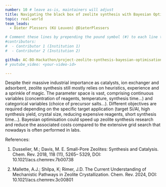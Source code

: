 ```yaml
---
number: 10 # leave as-is, maintainers will adjust
title: Navigating the black box of zeolite synthesis with Bayesian Optimization
topic: real-world
team_leads:
  - Dieter Plessers (KU Leuven) @DieterPlessers

# Comment these lines by prepending the pound symbol (#) to each line to hide these elements
#contributors:
#  - Contributor 1 (Institution 1)
#  - Contributor 2 (Institution 2)

github: AC-BO-Hackathon/project-zeolite-synthesis-bayesian-optimisation
# youtube_video: <your-video-id>

---
```


Despite their massive industrial importance as catalysts, ion exchanger and adsorbent, zeolite synthesis still mostly relies on heuristics, experience and a sprinkle of magic. The parameter space is vast, comprising continuous variables (concentration of reagents, temperature, synthesis time...) and categorical variables (choice of precursor salts...). Different objectives are required depending on the specific target application (target Si/Al, high synthesis yield, crystal size, reducing expensive reagents, short synthesis time...). Bayesian optimisation could speed up zeolite synthesis research and reduce the associated costs compared to the extensive grid search that nowadays is often performed in labs. 

References:

1. Dusselier, M.; Davis, M. E. Small-Pore Zeolites: Synthesis and Catalysis. Chem. Rev. 2018, 118 (11), 5265– 5329,  DOI: 10.1021/acs.chemrev.7b00738

2. Mallette, A.J.; Shilpa, K; Rimer, J.D. The Current Understanding of Mechanistic Pathways in Zeolite Crystallization. Chem. Rev. 2024,  DOI: 10.1021/acs.chemrev.3c00801
